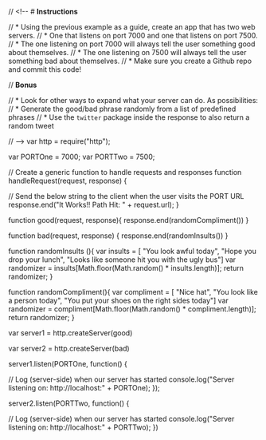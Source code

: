 // <!-- # **Instructions**

// * Using the previous example as a guide, create an app that has two web servers.
// * One that listens on port 7000 and one that listens on port 7500.
// * The one listening on port 7000 will always tell the user something good about themselves.
// * The one listening on 7500 will always tell the user something bad about themselves.
// * Make sure you create a Github repo and commit this code!

// **Bonus**

// * Look for other ways to expand what your server can do. As possibilities:
//   * Generate the good/bad phrase randomly from a list of predefined phrases
//   * Use the `twitter` package inside the response to also return a random tweet

//  -->
var http = require("http");

var PORTOne = 7000;
var PORTTwo = 7500;

// Create a generic function to handle requests and responses
function handleRequest(request, response) {

  // Send the below string to the client when the user visits the PORT URL
  response.end("It Works!! Path Hit: " + request.url);
}

function good(request, response){
	response.end(randomCompliment())
}

function bad(request, response) {
	response.end(randomInsults())
}

function randomInsults (){
	var insults = [
	"You look awful today", 
	"Hope you drop your lunch", 
	"Looks like someone hit you with the ugly bus"]
	var randomizer = insults[Math.floor(Math.random() * insults.length)];
	return randomizer;
}

function randomCompliment(){
	var compliment = [
	"Nice hat",
	"You look like a person today",
	"You put your shoes on the right sides today"]
	var randomizer = compliment[Math.floor(Math.random() * compliment.length)];
	return randomizer;
}

var server1 = http.createServer(good)

var server2 = http.createServer(bad)

server1.listen(PORTOne, function() {

  // Log (server-side) when our server has started
  console.log("Server listening on: http://localhost:" + PORTOne);
});

server2.listen(PORTTwo, function() {

  // Log (server-side) when our server has started
  console.log("Server listening on: http://localhost:" + PORTTwo);
})
